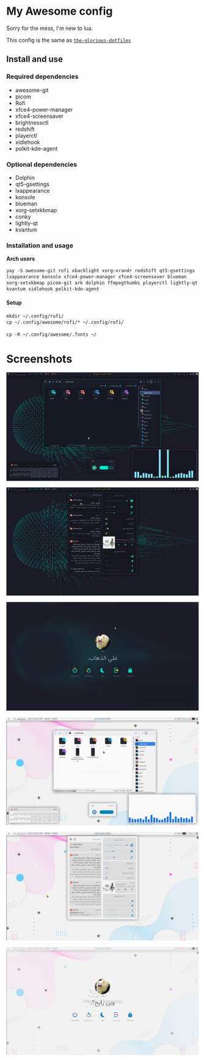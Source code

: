 # My Awesome config

Sorry for the mess, I'm new to lua.

This config is the same as [`the-glorious-dotfiles`](https://github.com/manilarome/the-glorious-dotfiles)

## Install and use

### Required dependencies

- awesome-git
- picom
- Rofi
- xfce4-power-manager
- xfce4-screensaver
- brightnessctl
- redshift
- playerctl
- xidlehook
- polkit-kde-agent

### Optional dependencies

- Dolphin
- qt5-gsettings
- lxappearance
- konsole
- blueman
- xorg-setxkbmap
- conky
- lightly-qt
- kvantum

### Installation and usage

<b>Arch users</b>

    yay -S awesome-git rofi xbacklight xorg-xrandr redshift qt5-gsettings lxappearance konsole xfce4-power-manager xfce4-screensaver blueman xorg-setxkbmap picom-git ark dolphin ffmpegthumbs playerctl lightly-qt kvantum xidlehook polkit-kde-agent

#### Setup

    mkdir ~/.config/rofi/
    cp ~/.config/awesome/rofi/* ~/.config/rofi/

    cp -R ~/.config/awesome/.fonts ~/

# Screenshots

<p align='center'>
	<img alt='screenshot 1' src='https://github.com/AhmedSaadi0/MyAwesomeConfig/blob/master/screenshots/1.png'/>
</p>
<p align='center'>
	<img alt='screenshot 2' src='https://github.com/AhmedSaadi0/MyAwesomeConfig/blob/master/screenshots/2.png'/>
</p>
<p align='center'>
	<img alt='screenshot 3' src='https://github.com/AhmedSaadi0/MyAwesomeConfig/blob/master/screenshots/3.png'/>
</p>
<p align='center'>
	<img alt='screenshot 4' src='https://github.com/AhmedSaadi0/MyAwesomeConfig/blob/master/screenshots/4.png'/>
</p>
<p align='center'>
	<img alt='screenshot 5' src='https://github.com/AhmedSaadi0/MyAwesomeConfig/blob/master/screenshots/5.png'/>
</p>
<p align='center'>
	<img alt='screenshot 6' src='https://github.com/AhmedSaadi0/MyAwesomeConfig/blob/master/screenshots/6.png'/>
</p>

